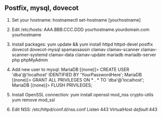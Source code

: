 ## Postfix, mysql, dovecot

1. Set your hostname:
hostnamectl set-hostname [yourhostname]

2. Edit /etc/hosts:
  AAA.BBB.CCC.DDD yourhostname.yourdomain.com       yourhostname

3. Install packages:
yum update && yum install httpd httpd-devel postfix dovecot dovecot-mysql spamassassin clamav clamav-scanner clamav-scanner-systemd clamav-data clamav-update mariadb mariadb-server php phpMyAdmin

4. Add new user to mysql:
MariaDB [(none)]> CREATE USER 'dba'@'localhost' IDENTIFIED BY 'YourPasswordHere';
MariaDB [(none)]> GRANT ALL PRIVILEGES ON * . * TO 'dba'@'localhost';
MariaDB [(none)]> FLUSH PRIVILEGES;

5. Install OpenSSL connection: 
yum install openssl mod_nss crypto-utils
yum remove mod_ssl

6. Edit NSS:
/etc/httpd/conf.d/nss.conf
Listen 443
VirtualHost _default_:443

